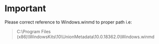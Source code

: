 # Important

Please correct reference to Windows.winmd to proper path i.e:
> C:\Program Files (x86)\WindowsKits\10\UnionMetadata\10.0.18362.0\Windows.winmd

